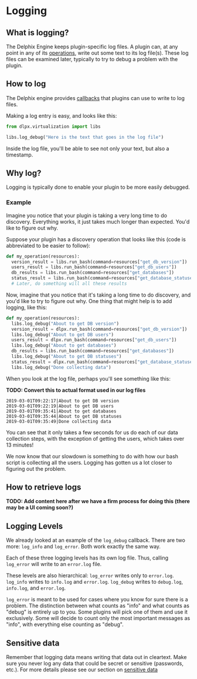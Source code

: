 # Logging

## What is logging?

The Delphix Engine keeps plugin-specific log files. A plugin can, at any point in any of its [operations](Glossary.md#plugin-operation), write out some text to its log file(s). These log files can be examined later, typically to try to debug a problem with the plugin.

## How to log

The Delphix engine provides [callbacks](Glossary.md#callback) that plugins can use to write to log files.

Making a log entry is easy, and looks like this:
```python
from dlpx.virtualization import libs

libs.log_debug("Here is the text that goes in the log file")
```

Inside the log file, you'll be able to see not only your text, but also a timestamp.


## Why log?

Logging is typically done to enable your plugin to be more easily debugged.

### Example
Imagine you notice that your plugin is taking a very long time to do discovery. Everything works, it just takes much longer than expected. You'd like to figure out why.

Suppose your plugin has a discovery operation that looks like this (code is abbreviated to be easier to follow):
```python
def my_operation(resources):
  version_result = libs.run_bash(command=resources["get_db_version"])
  users_result = libs.run_bash(command=resources["get_db_users"])
  db_results = libs.run_bash(command=resources["get_databases"])
  status_result = libs.run_bash(command=resources["get_database_statuses"])
  # Later, do something will all these results
```

Now, imagine that you notice that it's taking a long time to do discovery, and you'd like to try to figure out why. One thing that might help is to add logging, like this:
```python
def my_operation(resources):
  libs.log_debug("About to get DB version")
  version_result = dlpx.run_bash(command=resources["get_db_version"])
  libs.log_debug("About to get DB users")
  users_result = dlpx.run_bash(command=resources["get_db_users"])
  libs.log_debug("About to get databases")
  db_results = libs.run_bash(command=resources["get_databases"])
  libs.log_debug("About to get DB statuses")
  status_result = dlpx.run_bash(command=resources["get_database_statuses"])
  libs.log_debug("Done collecting data")
```

When you look at the log file, perhaps you'll see something like this:

**TODO: Convert this to actual format used in our log files**

```
2019-03-01T09:22:17|About to get DB version
2019-03-01T09:22:19|About to get DB users
2019-03-01T09:35:41|About to get databases
2019-03-01T09:35:44|About to get DB statuses
2019-03-01T09:35:49|Done collecting data
```

You can see that it only takes a few seconds for us do each of our data collection steps, with the exception of getting the users, which takes over 13 minutes!

We now know that our slowdown is something to do with how our bash script is collecting all the users. Logging has gotten us a lot closer to figuring out the problem.

## How to retrieve logs

**TODO: Add content here after we have a firm process for doing this (there may be a UI coming soon?)**

## Logging Levels

We already looked at an example of the `log_debug` callback. There are two more: `log_info` and `log_error`. Both work exactly the same way.

Each of these three logging levels has its own log file. Thus, calling `log_error` will write to an `error.log` file.

These levels are also hierarchical:
`log_error` writes only to `error.log`.
`log_info` writes to `info.log` and `error.log`.
`log_debug` writes to `debug.log`, `info.log`, and `error.log`.

`log_error` is meant to be used for cases where you know for sure there is a problem. The distinction between what counts as "info" and what counts as "debug" is entirely up to you. Some plugins will pick one of them and use it exclusively. Some will decide to count only the most important messages as "info", with everything else counting as "debug".

## Sensitive data

Remember that logging data means writing that data out in cleartext. Make sure you never log any data that could be secret or sensitive (passwords, etc.). For more details please see our section on [sensitive data](/Best_Practices/Sensitive_Data.md)
